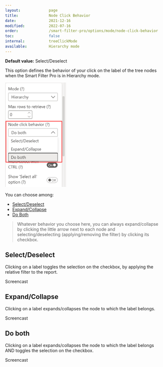 ```yaml
---
layout:             page
title:              Node Click Behavior
date:               2021-12-16
modified:           2022-07-16
order:              /smart-filter-pro/options/mode/node-click-behavior
toc:                false
internal:           treeClickMode
available:          Hierarchy mode
---
```

**Default value:** Select/Deselect

This option defines the behavior of your click on the label of the tree nodes when the Smart Filter Pro is in Hierarchy mode.

<img src="images/node-click-behavior.png" width="200">


You can choose among:
- [Select/Deselect](#select/deselect)
- [Expand/Collapse](#expand/collapse)
- [Do Both](#do-both)

> Whatever behavior you choose here, you can always expand/collapse by clicking the little arrow next to each node and selecting/deselecting (applying/removing the filter) by clicking its checkbox.

## Select/Deselect

Clicking on a label toggles the selection on the checkbox, by applying the relative filter to the report.

<todo>Screencast</todo>

## Expand/Collapse

Clicking on a label expands/collapses the node to which the label belongs.

<todo>Screencast</todo>

## Do both

Clicking on a label expands/collapses the node to which the label belongs AND toggles the selection on the checkbox.

<todo>Screencast</todo>